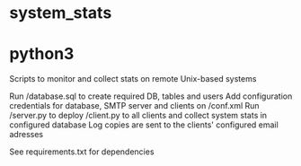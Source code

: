 # system_stats
# python3

Scripts to monitor and collect stats on remote Unix-based systems

Run /database.sql to create required DB, tables and users
Add configuration credentials for database, SMTP server and clients on /conf.xml
Run /server.py to deploy /client.py to all clients and collect system stats in configured database
Log copies are sent to the clients' configured email adresses

See requirements.txt for dependencies
